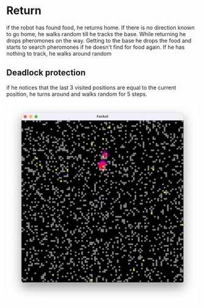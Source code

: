 # Return

if the robot has found food, he returns home. If there is no direction known to go home, he walks random till he tracks the base.
While returning he drops pheromones on the way. Getting to the base he drops the food and starts to search pheromones if he doesn't find for food again.
If he has nothing to track, he walks around random

## Deadlock protection
if he notices that the last 3 visited positions are equal to the current position, he turns around and walks random for 5 steps.

![Deadlock](deadlock.png "Deadlock")